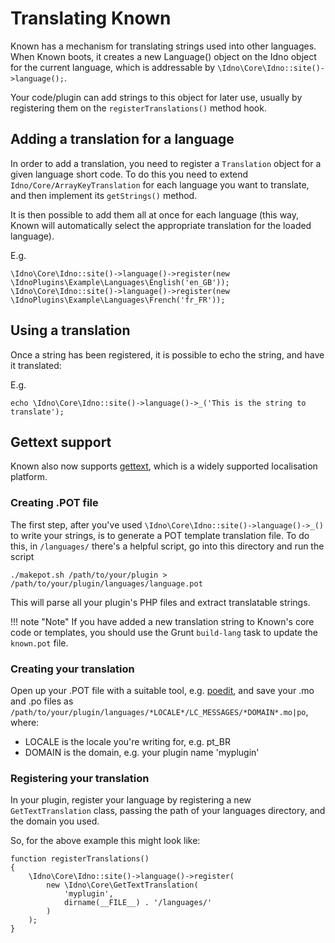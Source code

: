 # Translating Known

Known has a mechanism for translating strings used into other languages. When Known boots, 
it creates a new Language() object on the Idno object for the current language, which is addressable 
by ```\Idno\Core\Idno::site()->language();```.

Your code/plugin can add strings to this object for later use, usually by registering them on the ```registerTranslations()``` 
method hook.

## Adding a translation for a language

In order to add a translation, you need to register a ```Translation``` object for a given language short code. To do this you need to extend ```Idno/Core/ArrayKeyTranslation``` for each language you want to translate, and then implement its ```getStrings()``` method.

It is then possible to add them all at once for each language (this way, Known will automatically select the appropriate translation for the loaded language).

E.g.

```
\Idno\Core\Idno::site()->language()->register(new \IdnoPlugins\Example\Languages\English('en_GB'));
\Idno\Core\Idno::site()->language()->register(new \IdnoPlugins\Example\Languages\French('fr_FR'));
```

## Using a translation

Once a string has been registered, it is possible to echo the string, and have it translated:

E.g.

```
echo \Idno\Core\Idno::site()->language()->_('This is the string to translate');
```

## Gettext support

Known also now supports [gettext](https://en.wikipedia.org/wiki/Gettext), which is a widely supported localisation platform.

### Creating .POT file

The first step, after you've used ```\Idno\Core\Idno::site()->language()->_()``` to write your strings, is to generate a POT template translation file. To do this, in ```/languages/``` there's a helpful script, go into this directory and run the script

```
./makepot.sh /path/to/your/plugin > /path/to/your/plugin/languages/language.pot
```

This will parse all your plugin's PHP files and extract translatable strings.

!!! note "Note"
    If you have added a new translation string to Known's core code or templates, you should use the Grunt ```build-lang``` task to update the ```known.pot``` file.


### Creating your translation

Open up your .POT file with a suitable tool, e.g. [poedit](https://poedit.net/), and save your .mo and .po files as ```/path/to/your/plugin/languages/*LOCALE*/LC_MESSAGES/*DOMAIN*.mo|po```, where:

* LOCALE is the locale you're writing for, e.g. pt_BR
* DOMAIN is the domain, e.g. your plugin name 'myplugin'

### Registering your translation

In your plugin, register your language by registering a new ```GetTextTranslation``` class, passing the path of your languages directory, and the domain you used.

So, for the above example this might look like:

```
function registerTranslations() 
{
    \Idno\Core\Idno::site()->language()->register(
        new \Idno\Core\GetTextTranslation(
            'myplugin',
            dirname(__FILE__) . '/languages/'
        )
    );   
}
```

